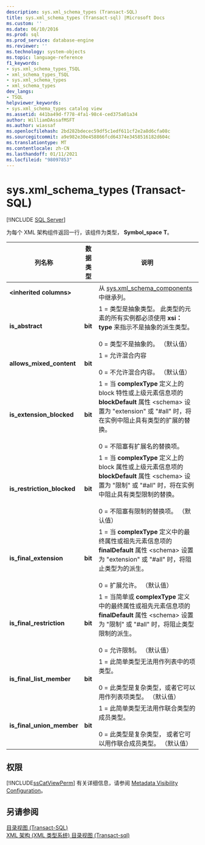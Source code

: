 ```yaml
---
description: sys.xml_schema_types (Transact-SQL)
title: sys.xml_schema_types (Transact-sql) |Microsoft Docs
ms.custom: ''
ms.date: 06/10/2016
ms.prod: sql
ms.prod_service: database-engine
ms.reviewer: ''
ms.technology: system-objects
ms.topic: language-reference
f1_keywords:
- sys.xml_schema_types_TSQL
- xml_schema_types_TSQL
- sys.xml_schema_types
- xml_schema_types
dev_langs:
- TSQL
helpviewer_keywords:
- sys.xml_schema_types catalog view
ms.assetid: 441ba49d-f778-4fa1-98c4-ced375a01a34
author: WilliamDAssafMSFT
ms.author: wiassaf
ms.openlocfilehash: 2bd282bdecec59df5c1edf611cf2e2a8d6cfa08c
ms.sourcegitcommit: a9e982e30e458866fcd64374e3458516182d604c
ms.translationtype: MT
ms.contentlocale: zh-CN
ms.lasthandoff: 01/11/2021
ms.locfileid: "98097853"
---
```

# <a name="sysxml_schema_types-transact-sql"></a>sys.xml_schema_types (Transact-SQL)
[!INCLUDE [SQL Server](../../includes/applies-to-version/sqlserver.md)]

  为每个 XML 架构组件返回一行，该组件为类型， **Symbol_space** **T**。  
  
|列名称|数据类型|说明|  
|-----------------|---------------|-----------------|  
|**\<inherited columns>**||从 [sys.xml_schema_components](../../relational-databases/system-catalog-views/sys-xml-schema-components-transact-sql.md)中继承列。|  
|**is_abstract**|**bit**|1 = 类型是抽象类型。 此类型的元素的所有实例都必须使用 **xsi： type** 来指示不是抽象的派生类型。<br /><br /> 0 = 类型不是抽象的。 （默认值）|  
|**allows_mixed_content**|**bit**|1 = 允许混合内容<br /><br /> 0 = 不允许混合内容。 （默认值）|  
|**is_extension_blocked**|**bit**|1 = 当 **complexType** 定义上的 block 特性或上级元素信息项的 **blockDefault** 属性 \<schema> 设置为 "extension" 或 "#all" 时，将在实例中阻止具有类型的扩展的替换。<br /><br /> 0 = 不阻塞有扩展名的替换项。|  
|**is_restriction_blocked**|**bit**|1 = 当 **complexType** 定义上的 block 属性或上级元素信息项的 **blockDefault** 属性 \<schema> 设置为 "限制" 或 "#all" 时，将在实例中阻止具有类型限制的替换。<br /><br /> 0 = 不阻塞有限制的替换项。 （默认值）|  
|**is_final_extension**|**bit**|1 = 当 **complexType** 定义中的最终属性或祖先元素信息项的 **finalDefault** 属性 \<schema> 设置为 "extension" 或 "#all" 时，将阻止类型为的派生。<br /><br /> 0 = 扩展允许。 （默认值）|  
|**is_final_restriction**|**bit**|1 = 当简单或 **complexType** 定义中的最终属性或祖先元素信息项的 **finalDefault** 属性 \<schema> 设置为 "限制" 或 "#all" 时，将阻止类型限制的派生。<br /><br /> 0 = 允许限制。 （默认值）|  
|**is_final_list_member**|**bit**|1 = 此简单类型无法用作列表中的项类型。<br /><br /> 0 = 此类型是复杂类型，或者它可以用作列表项类型。 （默认值）|  
|**is_final_union_member**|**bit**|1 = 此简单类型无法用作联合类型的成员类型。<br /><br /> 0 = 此类型是复杂类型， 或者它可以用作联合成员类型。 （默认值）|  
  
## <a name="permissions"></a>权限  
 [!INCLUDE[ssCatViewPerm](../../includes/sscatviewperm-md.md)] 有关详细信息，请参阅 [Metadata Visibility Configuration](../../relational-databases/security/metadata-visibility-configuration.md)。  
  
## <a name="see-also"></a>另请参阅  
 [目录视图 (Transact-SQL)](../../relational-databases/system-catalog-views/catalog-views-transact-sql.md)   
 [XML 架构 &#40;XML 类型系统&#41; 目录视图 &#40;Transact-sql&#41;](../../relational-databases/system-catalog-views/xml-schemas-xml-type-system-catalog-views-transact-sql.md)  
  
  
